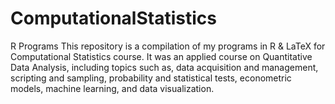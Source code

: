 # ComputationalStatistics
R Programs
This repository is a compilation of my programs in R & LaTeX for Computational Statistics course.
It was an applied course on Quantitative Data Analysis, including topics such as, data acquisition and management, 
scripting and sampling, probability and statistical tests, econometric models, machine learning, and data visualization.
